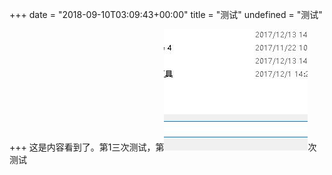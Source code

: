 +++
date = "2018-09-10T03:09:43+00:00"
title = "测试"
undefined = "测试"

+++
这是内容看到了。第1三次测试，第![](/uploads/QQ截图20171218174558.jpg)次测试
